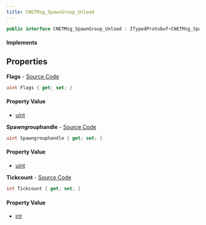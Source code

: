 ```yaml
---
title: CNETMsg_SpawnGroup_Unload
---
```


```csharp
public interface CNETMsg_SpawnGroup_Unload : ITypedProtobuf<CNETMsg_SpawnGroup_Unload>, INativeHandle, INetMessage<CNETMsg_SpawnGroup_Unload>, IDisposable
```

#### Implements

## Properties

**Flags** - [Source Code](https://github.com/swiftly-solution/swiftlys2/blob/master/managed/src/SwiftlyS2.Generated/Protobufs/Interfaces/CNETMsg_SpawnGroup_Unload.cs#L21)

```csharp
uint Flags { get; set; }
```

#### Property Value

- [uint](https://learn.microsoft.com/dotnet/api/system.uint32)

**Spawngrouphandle** - [Source Code](https://github.com/swiftly-solution/swiftlys2/blob/master/managed/src/SwiftlyS2.Generated/Protobufs/Interfaces/CNETMsg_SpawnGroup_Unload.cs#L18)

```csharp
uint Spawngrouphandle { get; set; }
```

#### Property Value

- [uint](https://learn.microsoft.com/dotnet/api/system.uint32)

**Tickcount** - [Source Code](https://github.com/swiftly-solution/swiftlys2/blob/master/managed/src/SwiftlyS2.Generated/Protobufs/Interfaces/CNETMsg_SpawnGroup_Unload.cs#L24)

```csharp
int Tickcount { get; set; }
```

#### Property Value

- [int](https://learn.microsoft.com/dotnet/api/system.int32)

